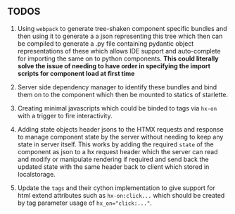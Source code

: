 ## TODOS

1. Using `webpack` to generate tree-shaken component specific bundles and then using it to generate a a json representing this tree which then can be compiled to generate a .py file containing pydantic object representations of these which allows IDE support and auto-complete for importing the same on to python components. 
**This could literally solve the issue of needing to have order in specifying the import scripts for component load at first time**

2. Server side dependency manager to identify these bundles and bind them on to the component which then be mounted to statics of starlette.

3. Creating minimal javascripts which could be binded to tags via `hx-on` with a trigger to fire interactivity.

4. Adding state objects header jsons to the HTMX requests and response to manage component state by the server without needing to keep any state in server itself. This works by adding the required `state` of the component as json to a hx request header which the server can read and modify or manipulate rendering if required and send back the updated state with the same header back to client which stored in localstorage.

5. Update the `tags` and their cython implementation to give support for html extend attributes such as `hx-on:click...` which should be created by tag parameter usage of `hx_on="click:..."`.